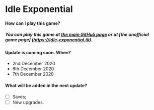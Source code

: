 # Idle Exponential
#### How can I play this game?
##### You can play this game at [the main GitHub page](https://deleteduser-0.github.io/idle-exponential/) or at [the unofficial game page] (https://idle-exponential.tk).
#### Update is coming soon. When?
* 2nd December 2020
* 6th December 2020
* 7th December 2020

#### What will be added in the next update?
- [ ] Saves;
- [ ] New upgrades.
